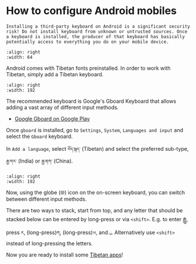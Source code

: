 # How to configure Android mobiles


```{warning}
Installing a third-party keyboard on Android is a significant security risk! Do not install keyboard from unknown or untrusted sources. Once a keyboard is installed, the producer of that keyboard has basically potentially access to everything you do on your mobile device.
```

```{image} Images/gboard.jpg
:align: right
:width: 64
```

Android comes with Tibetan fonts preinstalled. In order to work with Tibetan, simply add a Tibetan keyboard.

```{image} Images/gboard_config.jpg
:align: right
:width: 192
```

The recommended keyboard is Google's Gboard Keyboard that allows adding a vast array of different input methods.

- [Google Gboard on Google Play](https://play.google.com/store/apps/details?id=com.google.android.inputmethod.latin&hl=en&gl=US)

Once `gboard` is installed, go to `Settings`, `System`, `Languages and input` and select the `Gboard` keyboard.

In `Add a language`, select `བོད་སྐད་` (Tibetan) and select the preferred sub-type, `རྒྱ་གར་` (India) or `རྒྱ་ནག་` (China).

```{image} Images/gboard_keyboard.jpg
:align: right
:width: 192
```
Now, using the globe (🌐) icon on the on-screen keyboard, you can switch between different input methods.

There are two ways to stack, start from top, and any letter that should be stacked below can be entered by long-press or via `<shift>`. E.g. to enter རྒྱུ, press `ར`, (long-press)`ག`, (long-press)`ཡ`, and `ུ`. Alternatively use `<shift>` instead of long-pressing the letters.

Now you are ready to install some [Tibetan apps](apps_android.md)!
